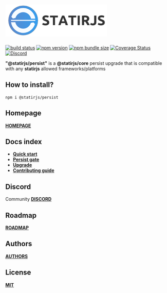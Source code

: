 # <img src='https://raw.githubusercontent.com/statirjs/page/dev/assets/statirjs_text.png' height='100' alt='Statirjs Logo' aria-label='statirjs' />

[![build status](https://travis-ci.com/statirjs/persist.svg?branch=dev)](https://travis-ci.com/github/statirjs/persist)
[![npm version](https://img.shields.io/npm/v/@statirjs/persist)](https://www.npmjs.com/package/@statirjs/persist)
[![npm bundle size](https://badgen.net/bundlephobia/minzip/@statirjs/persist?label=gzip)](https://bundlephobia.com/result?p=@statirjs/persist)
[![Coverage Status](https://coveralls.io/repos/github/statirjs/persist/badge.svg?branch=dev&service=github)](https://coveralls.io/github/statirjs/persist?branch=dev&service=github)
[![Discord](https://img.shields.io/discord/713451221901508720?label=discord)](https://discord.gg/9kezggD)

**"@statirjs/persist"** is a **@statirjs/core** persist upgrade that is compatible with any **statirjs** allowed frameworks/platforms

## How to install?

```
npm i @statirjs/persist
```

## Homepage

[**HOMEPAGE**](https://statirjs.github.io/page/#/content/persist/home)

## Docs index

- [**Quick start**](https://statirjs.github.io/page/#/content/persist/quick_start)
- [**Persist gate**](https://statirjs.github.io/page/#/content/persist/persist_gate)
- [**Upgrade**](https://statirjs.github.io/page/#/content/persist/upgrade)
- [**Contributing guide**](https://statirjs.github.io/page/#/content/persist/contributing_guide)

## Discord

Community [**DISCORD**](https://discord.gg/mypB55)

## Roadmap

[**ROADMAP**](https://github.com/statirjs/persist/blob/dev/ROADMAP.md)

## Authors

[**AUTHORS**](https://github.com/statirjs/persist/blob/dev/AUTHORS.md)

## License

[**MIT**](https://github.com/statirjs/persist/blob/dev/LICENSE.md)
